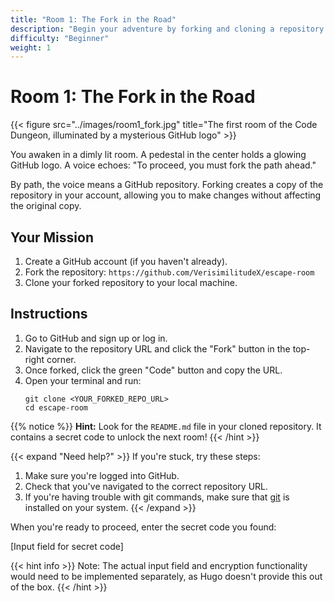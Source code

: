 ```yaml
---
title: "Room 1: The Fork in the Road"
description: "Begin your adventure by forking and cloning a repository."
difficulty: "Beginner"
weight: 1
---
```


# Room 1: The Fork in the Road

{{< figure src="../images/room1_fork.jpg" title="The first room of the Code Dungeon, illuminated by a mysterious GitHub logo" >}}

You awaken in a dimly lit room. A pedestal in the center holds a glowing GitHub logo. A voice echoes: "To proceed, you must fork the path ahead."

By path, the voice means a GitHub repository. Forking creates a copy of the repository in your account, allowing you to make changes without affecting the original copy.

## Your Mission

1. Create a GitHub account (if you haven't already).
2. Fork the repository: `https://github.com/VerisimilitudeX/escape-room`
3. Clone your forked repository to your local machine.

## Instructions

1. Go to GitHub and sign up or log in.
2. Navigate to the repository URL and click the "Fork" button in the top-right corner.
3. Once forked, click the green "Code" button and copy the URL.
4. Open your terminal and run:
   ```
   git clone <YOUR_FORKED_REPO_URL>
   cd escape-room
   ```

{{% notice %}}
**Hint:** Look for the `README.md` file in your cloned repository. It contains a secret code to unlock the next room!
{{< /hint >}}

{{< expand "Need help?" >}}
If you're stuck, try these steps:
1. Make sure you're logged into GitHub.
2. Check that you've navigated to the correct repository URL.
3. If you're having trouble with git commands, make sure that [git](https://git-scm.com/downloads) is installed on your system.
{{< /expand >}}

When you're ready to proceed, enter the secret code you found:

[Input field for secret code]

{{< hint info >}}
Note: The actual input field and encryption functionality would need to be implemented separately, as Hugo doesn't provide this out of the box.
{{< /hint >}}